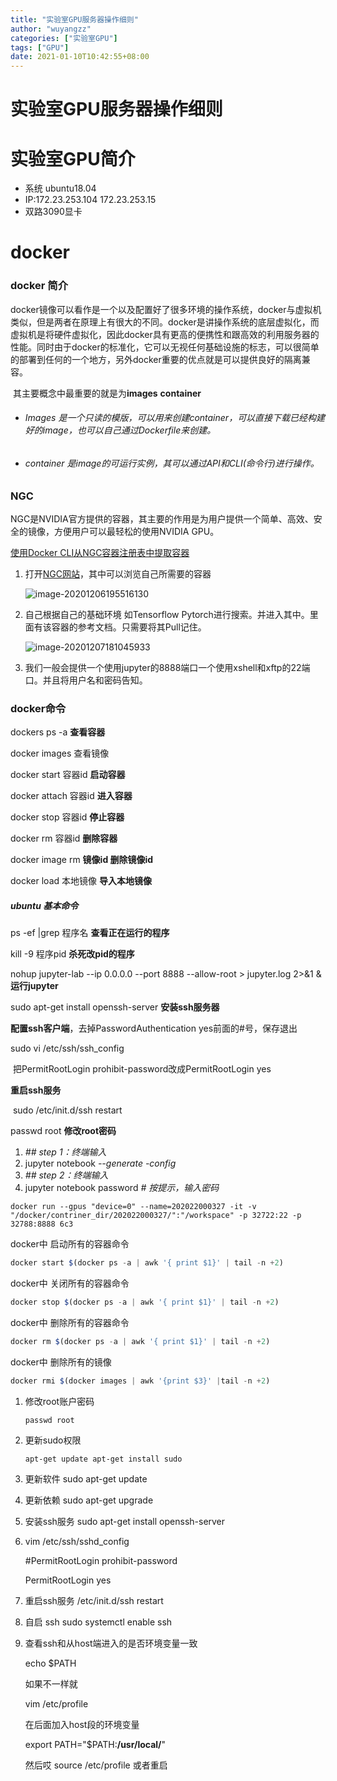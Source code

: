 ```yaml
---
title: "实验室GPU服务器操作细则"
author: "wuyangzz"
categories: ["实验室GPU"]
tags: ["GPU"]
date: 2021-01-10T10:42:55+08:00
---
```

# 实验室GPU服务器操作细则



# 实验室GPU简介

- 系统 ubuntu18.04
- IP:172.23.253.104 172.23.253.15
- 双路3090显卡

# docker

### docker 简介

​	docker镜像可以看作是一个以及配置好了很多环境的操作系统，docker与虚拟机类似，但是两者在原理上有很大的不同。docker是讲操作系统的底层虚拟化，而虚拟机是将硬件虚拟化，因此docker具有更高的便携性和跟高效的利用服务器的性能。同时由于docker的标准化，它可以无视任何基础设施的标志，可以很简单的部署到任何的一个地方，另外docker重要的优点就是可以提供良好的隔离兼容。

​	其主要概念中最重要的就是为**images** **container** 

- ###### Images 是一个只读的模版，可以用来创建container，可以直接下载已经构建好的image，也可以自己通过Dockerfile来创建。

- ###### container 是image的可运行实例，其可以通过API和CLI(命令行)进行操作。

### NGC

​	NGC是NVIDIA官方提供的容器，其主要的作用是为用户提供一个简单、高效、安全的镜像，方便用户可以最轻松的使用NVIDIA GPU。



[使用Docker CLI从NGC容器注册表中提取容器](https://docs.nvidia.com/ngc/ngc-catalog-user-guide/index.html#pull_ngc_docker)

1. 打开[NGC网站](https://ngc.nvidia.com/catalog/containers?orderBy=modifiedDESC&pageNumber=0&query=&quickFilter=containers&filters=)，其中可以浏览自己所需要的容器

   ![image-20201206195516130](https://raw.githubusercontent.com/wycyz1/blog_image/main/20201206195516.png)

2. 自己根据自己的基础环境 如Tensorflow Pytorch进行搜索。并进入其中。里面有该容器的参考文档。只需要将其Pull记住。

   ![image-20201207181045933](https://raw.githubusercontent.com/wycyz1/blog_image/main/20201207181251.png)

3. 我们一般会提供一个使用jupyter的8888端口一个使用xshell和xftp的22端口。并且将用户名和密码告知。

   

### docker命令

   dockers ps -a **查看容器**

   docker images 查看镜像

   docker start 容器id   **启动容器**

   docker attach 容器id  **进入容器**

   docker stop 容器id  **停止容器**

   docker rm 容器id  **删除容器**

   docker image rm  **镜像id  删除镜像id**

   docker load 本地镜像  **导入本地镜像**

   ##### ubuntu 基本命令

   ps -ef |grep 程序名  **查看正在运行的程序**

   kill -9 程序pid  **杀死改pid的程序**

   nohup jupyter-lab --ip 0.0.0.0 --port 8888 --allow-root > jupyter.log 2>&1 & **运行jupyter**

   sudo apt-get install openssh-server **安装ssh服务器**

   **配置ssh客户端**，去掉PasswordAuthentication yes前面的#号，保存退出

   sudo vi /etc/ssh/ssh_config

   ​	把PermitRootLogin prohibit-password改成PermitRootLogin yes

   **重启ssh服务**

   ​	sudo /etc/init.d/ssh restart

   passwd root **修改root密码**

   1. *## step 1：终端输入*
   2. jupyter notebook *--generate -config*
   3. *## step 2：终端输入*
   4. jupyter notebook password    *# 按提示，输入密码*



```
docker run --gpus "device=0" --name=202022000327 -it -v  "/docker/contriner_dir/202022000327/":"/workspace" -p 32722:22 -p 32788:8888 6c3
```



docker中 启动所有的容器命令

```javascript
docker start $(docker ps -a | awk '{ print $1}' | tail -n +2)
```

docker中    关闭所有的容器命令

```javascript
docker stop $(docker ps -a | awk '{ print $1}' | tail -n +2)
```

docker中 删除所有的容器命令

```javascript
docker rm $(docker ps -a | awk '{ print $1}' | tail -n +2)
```

docker中    删除所有的镜像

```javascript
docker rmi $(docker images | awk '{print $3}' |tail -n +2)
```

1. 修改root账户密码 

	``` passwd root ```

2. 更新sudo权限  

	``` apt-get update apt-get install sudo ```

	

3. 更新软件  sudo apt-get update

4. 更新依赖 sudo apt-get upgrade

5. 安装ssh服务 sudo apt-get install openssh-server

6. vim /etc/ssh/sshd_config  

   #PermitRootLogin prohibit-password

   PermitRootLogin yes

7. 重启ssh服务   /etc/init.d/ssh restart 

8. 自启 ssh sudo systemctl enable ssh  

9. 查看ssh和从host端进入的是否环境变量一致

   echo $PATH

   如果不一样就

   vim /etc/profile

   在后面加入host段的环境变量  

   export PATH="$PATH:**/usr/local/**"

   然后哎 source /etc/profile 或者重启

